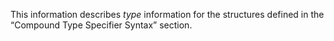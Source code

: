  

This information describes *type* information for the structures defined in the “Compound Type Specifier Syntax” section. 

